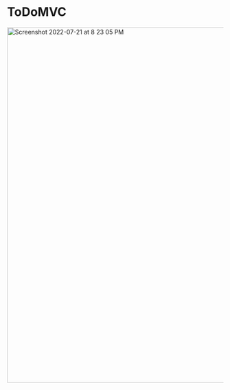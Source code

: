 # ToDoMVC
<img width="825" alt="Screenshot 2022-07-21 at 8 23 05 PM" src="https://user-images.githubusercontent.com/21265237/180212545-967c06a8-92b6-4948-880f-7936d388bee5.png">
